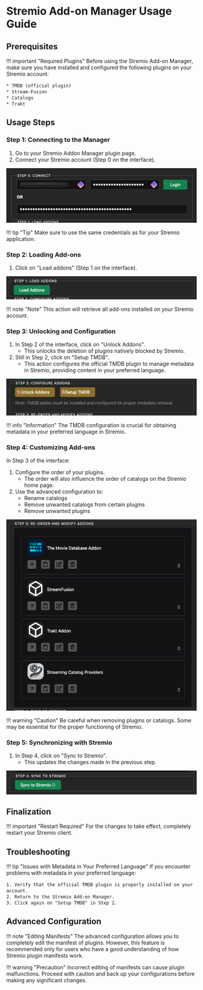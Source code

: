 # Stremio Add-on Manager Usage Guide

## Prerequisites

!!! important "Required Plugins"
    Before using the Stremio Add-on Manager, make sure you have installed and configured the following plugins on your Stremio account:

    * TMDB (official plugin)
    * Stream-Fusion
    * Catalogs
    * Trakt

## Usage Steps

### Step 1: Connecting to the Manager

1. Go to your Stremio Addon Manager plugin page.
2. Connect your Stremio account (Step 0 on the interface).

![Conn](./images/image-5lutq-29-09-2024(1).png)

!!! tip "Tip"
    Make sure to use the same credentials as for your Stremio application.

### Step 2: Loading Add-ons

1. Click on "Load addons" (Step 1 on the interface).

![Load](./images/image-jix10-29-09-2024.png)

!!! note "Note"
    This action will retrieve all add-ons installed on your Stremio account.

### Step 3: Unlocking and Configuration

1. In Step 2 of the interface, click on "Unlock Addons".
   * This unlocks the deletion of plugins natively blocked by Stremio.
2. Still in Step 2, click on "Setup TMDB".
   * This action configures the official TMDB plugin to manage metadata in Stremio, providing content in your preferred language.

![Unlock](./images/image-1ahs1-29-09-2024(1).png)

!!! info "Information"
    The TMDB configuration is crucial for obtaining metadata in your preferred language in Stremio.

### Step 4: Customizing Add-ons

In Step 3 of the interface:
1. Configure the order of your plugins.
   * The order will also influence the order of catalogs on the Stremio home page.
2. Use the advanced configuration to:
   * Rename catalogs
   * Remove unwanted catalogs from certain plugins
   * Remove unwanted plugins

![Customize](./images/image-qbzjb-29-09-2024.png)

!!! warning "Caution"
    Be careful when removing plugins or catalogs. Some may be essential for the proper functioning of Stremio.

### Step 5: Synchronizing with Stremio

1. In Step 4, click on "Sync to Stremio".
   * This updates the changes made in the previous step.

![Sync](./images/image-na5z3-29-09-2024.png)

## Finalization

!!! important "Restart Required"
    For the changes to take effect, completely restart your Stremio client.

## Troubleshooting

!!! tip "Issues with Metadata in Your Preferred Language"
    If you encounter problems with metadata in your preferred language:
    
    1. Verify that the official TMDB plugin is properly installed on your account.
    2. Return to the Stremio Add-on Manager.
    3. Click again on "Setup TMDB" in Step 2.

## Advanced Configuration

!!! note "Editing Manifests"
    The advanced configuration allows you to completely edit the manifest of plugins. However, this feature is recommended only for users who have a good understanding of how Stremio plugin manifests work.

!!! warning "Precaution"
    Incorrect editing of manifests can cause plugin malfunctions. Proceed with caution and back up your configurations before making any significant changes.